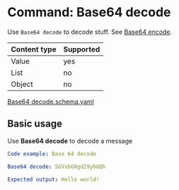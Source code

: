# Command: Base64 decode

Use `Base64 decode` to decode stuff. See [Base64 encode](Base64%20encode.md).

| Content type | Supported |
|--------------|-----------|
| Value        | yes       |
| List         | no        |
| Object       | no        |

[Base64 decode.schema.yaml](schema/Base64%20decode.schema.yaml)

## Basic usage

Use **Base64 decode** to decode a message

```yaml instacli
Code example: Base 64 decode

Base64 decode: SGVsbG8gd29ybGQh

Expected output: Hello world!
```
